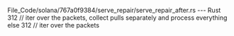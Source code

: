 File_Code/solana/767a0f9384/serve_repair/serve_repair_after.rs --- Rust
312         // iter over the packets, collect pulls separately and process everything else                                                                   312         // iter over the packets

